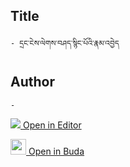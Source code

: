 ## Title
	- དྲང་ངེས་ལེགས་བཤད་སྙིང་པོའི་རྣམ་འབྱེད

## Author
	- 



[<img src="https://img.icons8.com/color/25/000000/edit-property.png"> Open in Editor](http://editor.openpecha.org/P002904)

[<img width="25" src="https://library.bdrc.io/icons/BUDA-small.svg"> Open in Buda](https://library.bdrc.io/show/bdr:IE0OPP002904)
